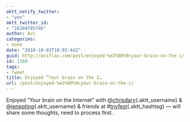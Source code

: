 ```yaml
---
aktt_notify_twitter:
- "yes"
aktt_twitter_id:
- "26304785746"
author: Avi
categories:
- none
date: "2010-10-03T18:03:44Z"
guid: http://aviflax.com/post/enjoyed-%e2%80%9cyour-brain-on-the-i/
id: 1160
tags:
- tweet
title: Enjoyed “Your brain on the I…
url: /post/enjoyed-%e2%80%9cyour-brain-on-the-i/
---
```

Enjoyed “Your brain on the Internet” with @[chrisdary](http://twitter.com/chrisdary){.aktt_username} & @[jenepting](http://twitter.com/jenepting){.aktt_username} & friends at #[tnyfest](http://search.twitter.com/search?q=%23tnyfest){.aktt_hashtag} — will share some thoughts, need to process first.